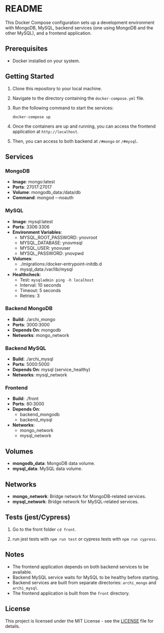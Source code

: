 # README

This Docker Compose configuration sets up a development environment with MongoDB, MySQL, backend services (one using MongoDB and the other MySQL), and a frontend application.

## Prerequisites

- Docker installed on your system.

## Getting Started

1. Clone this repository to your local machine.

2. Navigate to the directory containing the `docker-compose.yml` file.

3. Run the following command to start the services:

    ```
    docker-compose up
    ```

4. Once the containers are up and running, you can access the frontend application at `http://localhost`.

5. Then, you can access to both backend at `/#mongo` or `/#mysql`.

## Services

### MongoDB

- **Image**: mongo:latest
- **Ports**: 27017:27017
- **Volume**: mongodb_data:/data/db
- **Command**: mongod --noauth

### MySQL

- **Image**: mysql:latest
- **Ports**: 3306:3306
- **Environment Variables**:
  - MYSQL_ROOT_PASSWORD: ynovroot
  - MYSQL_DATABASE: ynovmsql
  - MYSQL_USER: ynovuser
  - MYSQL_PASSWORD: ynovpwd
- **Volumes**:
  - ./migrations:/docker-entrypoint-initdb.d
  - mysql_data:/var/lib/mysql
- **Healthcheck**:
  - Test: `mysqladmin ping -h localhost`
  - Interval: 10 seconds
  - Timeout: 5 seconds
  - Retries: 3

### Backend MongoDB

- **Build**: ./archi_mongo
- **Ports**: 3000:3000
- **Depends On**: mongodb
- **Networks**: mongo_network

### Backend MySQL

- **Build**: ./archi_mysql
- **Ports**: 5000:5000
- **Depends On**: mysql (service_healthy)
- **Networks**: mysql_network

### Frontend

- **Build**: ./front
- **Ports**: 80:3000
- **Depends On**:
  - backend_mongodb
  - backend_mysql
- **Networks**:
  - mongo_network
  - mysql_network

## Volumes

- **mongodb_data**: MongoDB data volume.
- **mysql_data**: MySQL data volume.

## Networks

- **mongo_network**: Bridge network for MongoDB-related services.
- **mysql_network**: Bridge network for MySQL-related services.

## Tests (jest/Cypress)

  1. Go to the front folder `cd front`.

  2. run jest tests with `npm run test` or cypress tests with `npm run cypress`.

## Notes

- The frontend application depends on both backend services to be available.
- Backend MySQL service waits for MySQL to be healthy before starting.
- Backend services are built from separate directories: `archi_mongo` and `archi_mysql`.
- The frontend application is built from the `front` directory.

## License

This project is licensed under the MIT License - see the [LICENSE](LICENSE) file for details.